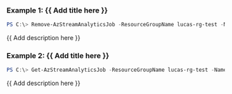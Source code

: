 ### Example 1: {{ Add title here }}
```powershell
PS C:\> Remove-AzStreamAnalyticsJob -ResourceGroupName lucas-rg-test -Name sajob-01-pwsh

```

{{ Add description here }}

### Example 2: {{ Add title here }}
```powershell
PS C:\> Get-AzStreamAnalyticsJob -ResourceGroupName lucas-rg-test -Name sajob-02-pwsh | Remove-AzStreamAnalyticsJob

```

{{ Add description here }}

